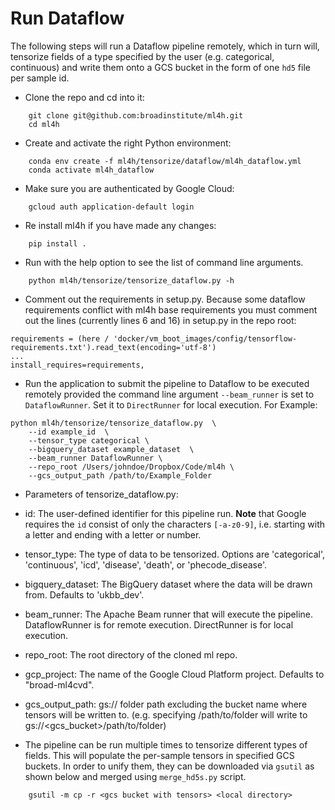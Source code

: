 # Run Dataflow
The following steps will run a Dataflow pipeline remotely, which in turn will, tensorize fields of a type
specified by the user (e.g. categorical, continuous) and write them onto a GCS bucket in the form of
one `hd5` file per sample id.

* Clone the repo and cd into it:
```
    git clone git@github.com:broadinstitute/ml4h.git
    cd ml4h
```

* Create and activate the right Python environment:
```
    conda env create -f ml4h/tensorize/dataflow/ml4h_dataflow.yml
    conda activate ml4h_dataflow
```

* Make sure you are authenticated by Google Cloud:
```
    gcloud auth application-default login
```

* Re install ml4h if you have made any changes:
```
    pip install .
```

* Run with the help option to see the list of command line arguments.
```
    python ml4h/tensorize/tensorize_dataflow.py -h
```

* Comment out the requirements in setup.py. Because some dataflow requirements conflict with ml4h base requirements you must comment out the lines (currently lines 6 and 16) in setup.py in the repo root:
```
requirements = (here / 'docker/vm_boot_images/config/tensorflow-requirements.txt').read_text(encoding='utf-8')
...
install_requires=requirements,
```
* Run the application to submit the pipeline to Dataflow to be executed remotely provided the command line argument `--beam_runner` is set to `DataflowRunner`. Set it to `DirectRunner` for local execution. For Example: 

```
python ml4h/tensorize/tensorize_dataflow.py  \
    --id example_id  \
    --tensor_type categorical \
    --bigquery_dataset example_dataset  \
    --beam_runner DataflowRunner \
    --repo_root /Users/johndoe/Dropbox/Code/ml4h \
    --gcs_output_path /path/to/Example_Folder
```

* Parameters of tensorize_dataflow.py:
*  id: The user-defined identifier for this pipeline run. **Note** that Google requires the `id` consist of only the characters `[-a-z0-9]`, i.e. starting with a letter and ending with a letter or number.

*  tensor_type: The type of data to be tensorized. Options are 'categorical', 'continuous', 'icd', 'disease', 'death', or 'phecode_disease'.

*  bigquery_dataset: The BigQuery dataset where the data will be drawn from. Defaults to 'ukbb_dev'.

*  beam_runner: The Apache Beam runner that will execute the pipeline. DataflowRunner is for remote execution. DirectRunner is for local execution.

*  repo_root: The root directory of the cloned ml repo.

*  gcp_project: The name of the Google Cloud Platform project. Defaults to "broad-ml4cvd". 

*  gcs_output_path: gs:// folder path excluding the bucket name where tensors will be written to. (e.g. specifying /path/to/folder will write to gs://<gcs_bucket>/path/to/folder)



* The pipeline can be run multiple times to tensorize different types of fields. This will populate the per-sample tensors
in specified GCS buckets. In order to unify them, they can be downloaded via `gsutil` as shown below
and merged using `merge_hd5s.py` script.
```
    gsutil -m cp -r <gcs bucket with tensors> <local directory>
```
